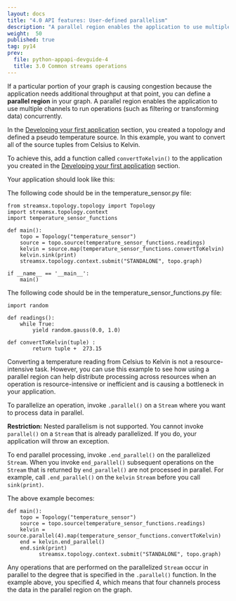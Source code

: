 ```yaml
---
layout: docs
title: "4.0 API features: User-defined parallelism"
description: "A parallel region enables the application to use multiple channels to run operations (such as filtering or transforming data) concurrently."
weight:  50
published: true
tag: py14
prev:
  file: python-appapi-devguide-4
  title: 3.0 Common streams operations
---
```


If a particular portion of your graph is causing congestion because the application needs additional throughput at that point, you can define a **parallel region** in your graph. A parallel region enables the application to use multiple channels to run operations (such as filtering or transforming data) concurrently.

In the [Developing your first application](../python-appapi-devguide-3/) section, you created a topology and defined a pseudo temperature source. In this example, you want to convert all of the source tuples from Celsius to Kelvin.

To achieve this, add a function called `convertToKelvin()` to the application you created in the [Developing your first application](#developing-your-first-application) section.

Your application should look like this:

The following code should be in the temperature_sensor.py file:

~~~~~~
from streamsx.topology.topology import Topology
import streamsx.topology.context
import temperature_sensor_functions

def main():
    topo = Topology("temperature_sensor")
    source = topo.source(temperature_sensor_functions.readings)
    kelvin = source.map(temperature_sensor_functions.convertToKelvin)
    kelvin.sink(print)
    streamsx.topology.context.submit("STANDALONE", topo.graph)

if __name__ == '__main__':
    main()
~~~~~~

The following code should be in the temperature_sensor_functions.py file:

~~~~~~
import random

def readings():
    while True:
        yield random.gauss(0.0, 1.0)

def convertToKelvin(tuple) :
        return tuple +  273.15
~~~~~~

Converting a temperature reading from Celsius to Kelvin is not a resource-intensive task. However, you can use this example to see how using a parallel region can help distribute processing across resources when an operation is resource-intensive or inefficient and is causing a bottleneck in your application.

To parallelize an operation, invoke `.parallel()` on a `Stream` where you want to process data in parallel.

**Restriction:** Nested parallelism is not supported. You cannot invoke `parallel()` on a `Stream` that is already parallelized. If you do, your application will throw an exception.

To end parallel processing, invoke `.end_parallel()` on the parallelized `Stream`. When you invoke `end_parallel()` subsequent operations on the `Stream` that is returned by `end_parallel()` are not processed in parallel. For example, call `.end_parallel()` on the `kelvin` `Stream` before you call `sink(print)`.

The above example becomes:

~~~~~~
def main():
    topo = Topology("temperature_sensor")
    source = topo.source(temperature_sensor_functions.readings)
    kelvin = source.parallel(4).map(temperature_sensor_functions.convertToKelvin)
    end = kelvin.end_parallel()
    end.sink(print)
          streamsx.topology.context.submit("STANDALONE", topo.graph)
~~~~~~

Any operations that are performed on the parallelized `Stream` occur in parallel to the degree that is specified in the `.parallel()` function. In the example above, you specified 4, which means that four channels process the data in the parallel region on the graph.
